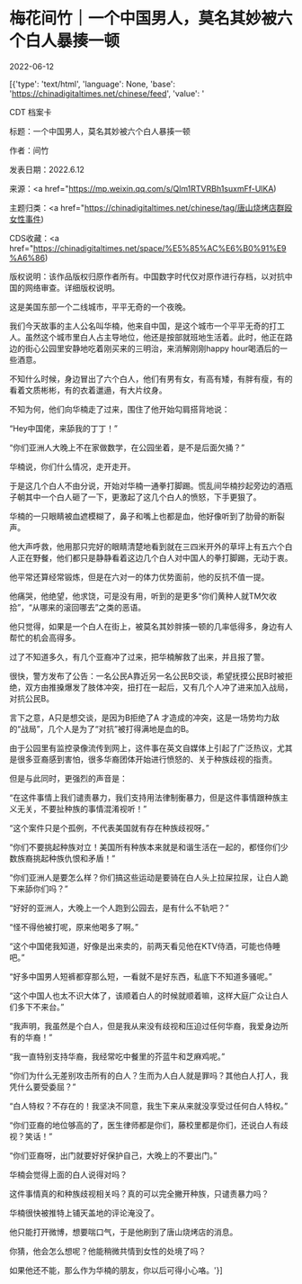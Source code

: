 # 梅花间竹｜一个中国男人，莫名其妙被六个白人暴揍一顿

2022-06-12

[{'type': 'text/html', 'language': None, 'base': 'https://chinadigitaltimes.net/chinese/feed', 'value': '

CDT 档案卡

标题：一个中国男人，莫名其妙被六个白人暴揍一顿

作者：间竹

发表日期：2022.6.12

来源：<a href="https://mp.weixin.qq.com/s/Qlm1RTVRBh1suxmFf-UlKA)

主题归类：<a href="https://chinadigitaltimes.net/chinese/tag/唐山烧烤店群殴女性事件)

CDS收藏：<a href="https://chinadigitaltimes.net/space/%E5%85%AC%E6%B0%91%E9%A6%86)

版权说明：该作品版权归原作者所有。中国数字时代仅对原作进行存档，以对抗中国的网络审查。详细版权说明。





这是美国东部一个二线城市，平平无奇的一个夜晚。

我们今天故事的主人公名叫华楠，他来自中国，是这个城市一个平平无奇的打工人。虽然这个城市里白人占主导地位，他还是按部就班地生活着。此时，他正在路边的街心公园里安静地吃着刚买来的三明治，来消解刚刚happy hour喝酒后的一些酒意。

不知什么时候，身边冒出了六个白人，他们有男有女，有高有矮，有胖有瘦，有的看着文质彬彬，有的衣着邋遢，有大片纹身。

不知为何，他们向华楠走了过来，围住了他开始勾肩搭背地说：

“Hey中国佬，来舔我的丁丁！”

“你们亚洲人大晚上不在家做数学，在公园坐着，是不是后面欠捅？”

华楠说，你们什么情况，走开走开。

于是这几个白人不由分说，开始对华楠一通拳打脚踢。慌乱间华楠抄起旁边的酒瓶子朝其中一个白人砸了一下，更激起了这几个白人的愤怒，下手更狠了。

华楠的一只眼睛被血遮模糊了，鼻子和嘴上也都是血，他好像听到了肋骨的断裂声。

他大声呼救，他用那只完好的眼睛清楚地看到就在三四米开外的草坪上有五六个白人正在野餐，他们都只是静静看着这边几个白人对中国人的拳打脚踢，无动于衷。

他平常还算经常锻炼，但是在六对一的体力优势面前，他的反抗不值一提。

他痛哭，他绝望，他求饶，可是没有用，听到的是更多“你们黄种人就TM欠收拾”，“从哪来的滚回哪去”之类的恶语。

他只觉得，如果是一个白人在街上，被莫名其妙胖揍一顿的几率低得多，身边有人帮忙的机会高得多。

过了不知道多久，有几个亚裔冲了过来，把华楠解救了出来，并且报了警。

很快，警方发布了公告：一名公民A靠近另一名公民B交谈，希望抚摸公民B时被拒绝，双方由推搡爆发了肢体冲突，扭打在一起后，又有几个人冲了进来加入战局，对抗公民B。

言下之意，A只是想交谈，是因为B拒绝了A 才造成的冲突，这是一场势均力敌的“战局”，几个人是为了“对抗”被打得满地是血的B。

由于公园里有监控录像流传到网上，这件事在英文自媒体上引起了广泛热议，尤其是很多亚裔感到害怕，很多华裔团体开始进行愤怒的、关于种族歧视的指责。

但是与此同时，更强烈的声音是：

“在这件事情上我们谴责暴力，我们支持用法律制衡暴力，但是这件事情跟种族主义无关，不要扯种族的事情混淆视听！”

“这个案件只是个孤例，不代表美国就有存在种族歧视呀。”

“你们不要挑起种族对立！美国所有种族本来就是和谐生活在一起的，都怪你们少数族裔挑起种族仇恨和矛盾！”

“你们亚洲人是要怎么样？你们搞这些运动是要骑在白人头上拉屎拉尿，让白人跪下来舔你们吗？”

“好好的亚洲人，大晚上一个人跑到公园去，是有什么不轨吧？”

“怪不得他被打呢，原来他喝多了啊。”

“这个中国佬我知道，好像是出来卖的，前两天看见他在KTV侍酒，可能也侍睡吧。”

“好多中国男人短裤都穿那么短，一看就不是好东西，私底下不知道多骚呢。”

“这个中国人也太不识大体了，该顺着白人的时候就顺着嘛，这样大庭广众让白人们多下不来台。”

“我声明，我虽然是个白人，但是我从来没有歧视和压迫过任何华裔，我爱身边所有的华裔！”

“我一直特别支持华裔，我经常吃中餐里的芥蓝牛和芝麻鸡呢。”

“你们为什么无差别攻击所有的白人？生而为人白人就是罪吗？其他白人打人，我凭什么要受委屈？”

“白人特权？不存在的！我坚决不同意，我生下来从来就没享受过任何白人特权。”

“你们亚裔的地位够高的了，医生律师都是你们，藤校里都是你们，还说白人有歧视？笑话！”

“你们亚裔呀，出门就要好好保护自己，大晚上的不要出门。”

华楠会觉得上面的白人说得对吗？

这件事情真的和种族歧视相关吗？真的可以完全撇开种族，只谴责暴力吗？

华楠很快被推特上铺天盖地的评论淹没了。

他只能打开微博，想要喘口气，于是他刷到了唐山烧烤店的消息。

你猜，他会怎么想呢？他能稍微共情到女性的处境了吗？

如果他还不能，那么作为华楠的朋友，你以后可得小心咯。'}]